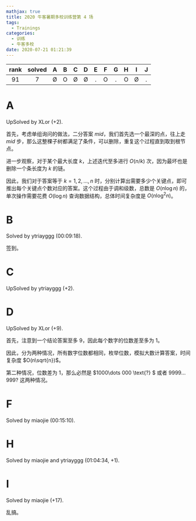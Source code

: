 ```yaml
---
mathjax: true
title: 2020 牛客暑期多校训练营第 4 场
tags:
  - Trainings
categories:
  - 训练
  - 牛客多校
date: 2020-07-21 01:21:39
---
```


| rank | solved |  A  |  B  |  C  |  D  |  E  |  F  |  G  |  H  |  I  |  J  |
| :--: | :----: | :-: | :-: | :-: | :-: | :-: | :-: | :-: | :-: | :-: | :-: |
|  91  |    7   |  Ø  |  O  |  Ø  |  Ø  |  .  |  O  |  .  |  O  |  Ø  |  .  |

<!--more-->

# A

UpSolved by XLor (+2).

首先，考虑单组询问的做法，二分答案 $mid$，我们首先选一个最深的点，往上走 $mid$ 步，那么这整棵子树都满足了条件，可以删除，重复这个过程直到取到根节点。

进一步观察，对于某个最大长度 $k$，上述迭代至多进行 $O(n / k)$ 次，因为最坏也是删除一个条长度为 $k$ 的链。

因此，我们对于答案等于 $k=1,2,\dots,n$ 时，分别计算出需要多少个关键点，即可推出每个关键点个数对应的答案。这个过程由于调和级数，总数是 $O(n\log n)$ 的，单次操作需要花费 $O(\log n)$ 查询数据结构，总体时间复杂度是 $O(n\log^2n)$。

# B

Solved by ytriayggg (00:09:18).

签到。

# C

UpSolved by ytriayggg (+2).

# D

UpSolved by XLor (+9).

首先，注意到一个结论答案至多 $9$，因此每个数字的位数差至多为 $1$。

因此，分为两种情况，所有数字位数都相同，枚举位数，模拟大数计算答案，时间复杂度 $O(n\sqrt{n})$。

第二种情况，位数差为 $1$，那么必然是 $1000\dots 000 \text{?} $ 或者 $9999\dots 999 \text{?}$ 这两种情况。

# F

Solved by miaojie (00:15:10).

# H

Solved by miaojie and ytriayggg (01:04:34, +1).

# I

Solved by miaojie (+17).

乱搞。
